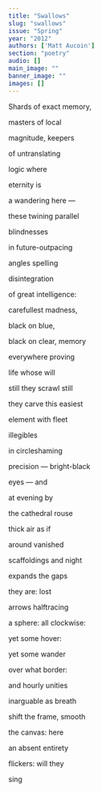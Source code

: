 ```yaml
---
title: "Swallows"
slug: "swallows"
issue: "Spring"
year: "2012"
authors: ['Matt Aucoin']
section: "poetry"
audio: []
main_image: ""
banner_image: ""
images: []
---
```

Shards of exact memory, 

 masters of local 

 magnitude, keepers 

 of untranslating

 logic where

 eternity is 

 a wandering here — 

 these twining parallel 

 blindnesses 

 in future-outpacing 

 angles spelling 

 disintegration 

 of great intelligence: 

 carefullest madness, 

 black on blue, 

 black on clear, memory 

 everywhere proving 

 life whose will 

 still they scrawl still 

 they carve this easiest 

 element with fleet 

 illegibles 

 in circleshaming

 precision — bright-black

 eyes — and 

 at evening by

 the cathedral rouse 

 thick air as if 

 around vanished 

 scaffoldings and night 

 expands the gaps

 they are: lost 

 arrows halftracing 

 a sphere: all clockwise: 

 yet some hover: 

 yet some wander 

 over what border: 

 and hourly unities 

 inarguable as breath 

 shift the frame, smooth 

 the canvas: here

 an absent entirety 

 flickers: will they 

 sing

  

